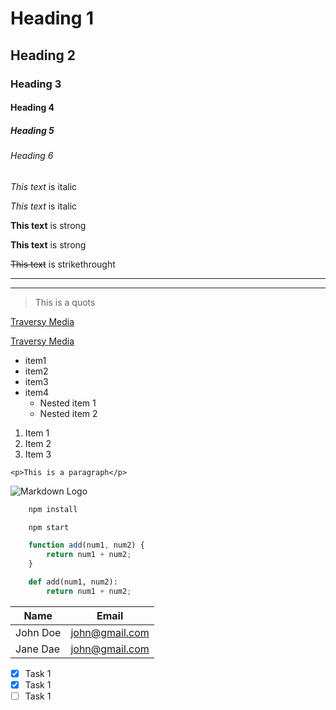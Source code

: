 <!-- Headings -->

# Heading 1
## Heading 2
### Heading 3
#### Heading 4
##### Heading 5
###### Heading 6


<!-- Italics -->
<!-- use = * / _ (star/hyphen) -->

*This text* is italic
<!-- \*This text\* is italic (for remove) -->

_This text_ is italic



<!-- Strong/Bold -->
<!-- use = (** / __ ) (double star/double hyphen-->

**This text** is strong

__This text__ is strong 



<!-- strikethrought -->
<!-- use = double tilde ~~ -->

~~This text~~ is strikethrought



<!-- Horizontal Rules -->
<!-- use = (--- / ___ ) (trple desh/triple hyphen) -->
---
___


<!-- Blackqouts -->
<!-- blue line in start -->

> This is a quots



<!-- Links -->
[Traversy Media](https://www.traversymedia.com)

[Traversy Media](https://www.traversymedia.com "Traversy Media")



<!-- UL -->
<!-- use = * (star) -->
* item1
* item2
* item3
* item4
    * Nested item 1
    * Nested item 2



<!-- OL -->

1. Item 1
2. Item 2
3. Item 3



<!-- InLine Code Block -->
`<p>This is a paragraph</p>`


<!-- Images -->
![Markdown Logo](https://markdown-here.com/img/icon256.png)



<!-- Github Blocks -->

```bash
    npm install

    npm start
```

```javascript
    function add(num1, num2) {
        return num1 + num2;
    }
```    

```python
    def add(num1, num2):
        return num1 + num2;
```    



<!-- Tables -->

| Name      | Email          |
|-----------| ---------------|
| John Doe  | john@gmail.com |
| Jane Dae  | john@gmail.com |



<!-- Task Lists -->

* [x] Task 1
* [x] Task 1
* [ ] Task 1